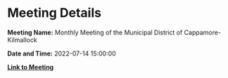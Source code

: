 # Meeting Details

**Meeting Name:** Monthly Meeting of the Municipal District of Cappamore-Kilmallock

**Date and Time:** 2022-07-14 15:00:00

**[Link to Meeting](https://www.limerick.ie/council/whats-on/monthly-meeting-municipal-district-cappamore-kilmallock-84)**
